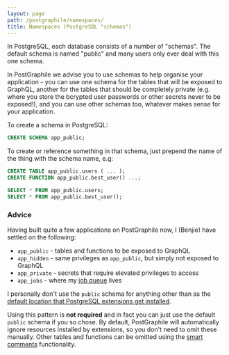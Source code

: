 ```yaml
---
layout: page
path: /postgraphile/namespaces/
title: Namespaces (PostgreSQL "schemas")
---
```


In PostgreSQL, each database consists of a number of "schemas". The default
schema is named "public" and many users only ever deal with this one schema.

In PostGraphile we advise you to use schemas to help organise your
application - you can use one schema for the tables that will be exposed to
GraphQL, another for the tables that should be completely private (e.g. where
you store the bcrypted user passwords or other secrets never to be exposed!),
and you can use other schemas too, whatever makes sense for your application.

To create a schema in PostgreSQL:

```sql
CREATE SCHEMA app_public;
```

To create or reference something in that schema, just prepend the name of the
thing with the schema name, e.g:

```sql
CREATE TABLE app_public.users ( ... );
CREATE FUNCTION app_public.best_user() ...;

SELECT * FROM app_public.users;
SELECT * FROM app_public.best_user();
```

### Advice

Having built quite a few applications on PostGraphile now, I (Benjie) have
settled on the following:

- `app_public` - tables and functions to be exposed to GraphQL
- `app_hidden` - same privileges as `app_public`, but simply not exposed to GraphQL
- `app_private` - secrets that require elevated privileges to access
- `app_jobs` - where my [job queue](https://gist.github.com/benjie/839740697f5a1c46ee8da98a1efac218) lives

I personally don't use the `public` schema for anything other than as the
[default location that PostgreSQL extensions get
installed](https://www.postgresql.org/docs/current/static/sql-createextension.html).

Using this pattern is **not required** and in fact you can just use the
default `public` schema if you so chose. By default, PostGraphile will
automatically ignore resources installed by extensions, so you don't need to
omit these manually. Other tables and functions can be omitted using the
[smart comments](/postgraphile/smart-comments/) functionality.
